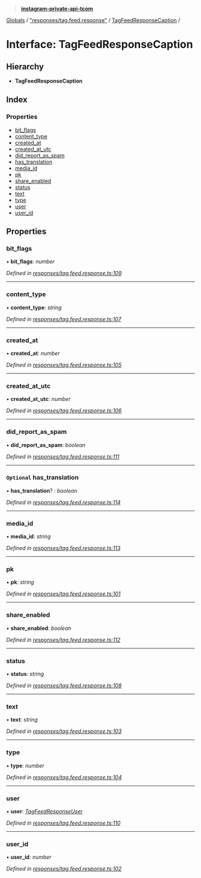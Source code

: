 > **[instagram-private-api-tcom](../README.md)**

[Globals](../README.md) / ["responses/tag.feed.response"](../modules/_responses_tag_feed_response_.md) / [TagFeedResponseCaption](_responses_tag_feed_response_.tagfeedresponsecaption.md) /

# Interface: TagFeedResponseCaption

## Hierarchy

* **TagFeedResponseCaption**

## Index

### Properties

* [bit_flags](_responses_tag_feed_response_.tagfeedresponsecaption.md#bit_flags)
* [content_type](_responses_tag_feed_response_.tagfeedresponsecaption.md#content_type)
* [created_at](_responses_tag_feed_response_.tagfeedresponsecaption.md#created_at)
* [created_at_utc](_responses_tag_feed_response_.tagfeedresponsecaption.md#created_at_utc)
* [did_report_as_spam](_responses_tag_feed_response_.tagfeedresponsecaption.md#did_report_as_spam)
* [has_translation](_responses_tag_feed_response_.tagfeedresponsecaption.md#optional-has_translation)
* [media_id](_responses_tag_feed_response_.tagfeedresponsecaption.md#media_id)
* [pk](_responses_tag_feed_response_.tagfeedresponsecaption.md#pk)
* [share_enabled](_responses_tag_feed_response_.tagfeedresponsecaption.md#share_enabled)
* [status](_responses_tag_feed_response_.tagfeedresponsecaption.md#status)
* [text](_responses_tag_feed_response_.tagfeedresponsecaption.md#text)
* [type](_responses_tag_feed_response_.tagfeedresponsecaption.md#type)
* [user](_responses_tag_feed_response_.tagfeedresponsecaption.md#user)
* [user_id](_responses_tag_feed_response_.tagfeedresponsecaption.md#user_id)

## Properties

###  bit_flags

• **bit_flags**: *number*

*Defined in [responses/tag.feed.response.ts:109](https://github.com/cuonglnhust/instagram-private-api-tcom/blob/3e16058/src/responses/tag.feed.response.ts#L109)*

___

###  content_type

• **content_type**: *string*

*Defined in [responses/tag.feed.response.ts:107](https://github.com/cuonglnhust/instagram-private-api-tcom/blob/3e16058/src/responses/tag.feed.response.ts#L107)*

___

###  created_at

• **created_at**: *number*

*Defined in [responses/tag.feed.response.ts:105](https://github.com/cuonglnhust/instagram-private-api-tcom/blob/3e16058/src/responses/tag.feed.response.ts#L105)*

___

###  created_at_utc

• **created_at_utc**: *number*

*Defined in [responses/tag.feed.response.ts:106](https://github.com/cuonglnhust/instagram-private-api-tcom/blob/3e16058/src/responses/tag.feed.response.ts#L106)*

___

###  did_report_as_spam

• **did_report_as_spam**: *boolean*

*Defined in [responses/tag.feed.response.ts:111](https://github.com/cuonglnhust/instagram-private-api-tcom/blob/3e16058/src/responses/tag.feed.response.ts#L111)*

___

### `Optional` has_translation

• **has_translation**? : *boolean*

*Defined in [responses/tag.feed.response.ts:114](https://github.com/cuonglnhust/instagram-private-api-tcom/blob/3e16058/src/responses/tag.feed.response.ts#L114)*

___

###  media_id

• **media_id**: *string*

*Defined in [responses/tag.feed.response.ts:113](https://github.com/cuonglnhust/instagram-private-api-tcom/blob/3e16058/src/responses/tag.feed.response.ts#L113)*

___

###  pk

• **pk**: *string*

*Defined in [responses/tag.feed.response.ts:101](https://github.com/cuonglnhust/instagram-private-api-tcom/blob/3e16058/src/responses/tag.feed.response.ts#L101)*

___

###  share_enabled

• **share_enabled**: *boolean*

*Defined in [responses/tag.feed.response.ts:112](https://github.com/cuonglnhust/instagram-private-api-tcom/blob/3e16058/src/responses/tag.feed.response.ts#L112)*

___

###  status

• **status**: *string*

*Defined in [responses/tag.feed.response.ts:108](https://github.com/cuonglnhust/instagram-private-api-tcom/blob/3e16058/src/responses/tag.feed.response.ts#L108)*

___

###  text

• **text**: *string*

*Defined in [responses/tag.feed.response.ts:103](https://github.com/cuonglnhust/instagram-private-api-tcom/blob/3e16058/src/responses/tag.feed.response.ts#L103)*

___

###  type

• **type**: *number*

*Defined in [responses/tag.feed.response.ts:104](https://github.com/cuonglnhust/instagram-private-api-tcom/blob/3e16058/src/responses/tag.feed.response.ts#L104)*

___

###  user

• **user**: *[TagFeedResponseUser](_responses_tag_feed_response_.tagfeedresponseuser.md)*

*Defined in [responses/tag.feed.response.ts:110](https://github.com/cuonglnhust/instagram-private-api-tcom/blob/3e16058/src/responses/tag.feed.response.ts#L110)*

___

###  user_id

• **user_id**: *number*

*Defined in [responses/tag.feed.response.ts:102](https://github.com/cuonglnhust/instagram-private-api-tcom/blob/3e16058/src/responses/tag.feed.response.ts#L102)*